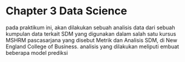 # Chapter 3 Data Science

pada praktikum ini, akan dilakukan sebuah analisis data dari sebuah kumpulan data terkait SDM yang digunakan dalam salah satu kursus MSHRM pascasarjana yang disebut Metrik dan Analisis SDM, di New England College of Business. analisis yang dilakukan meliputi embuat beberapa model prediksi
